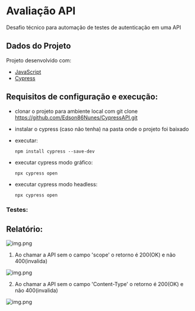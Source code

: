 # Avaliação API

Desafio técnico para automação de testes de autenticação em uma API
 

 
## Dados do Projeto

Projeto desenvolvido com:

- [JavaScript](https://developer.mozilla.org/pt-BR/docs/Web/JavaScript)
- [Cypress](https://docs.cypress.io/guides/getting-started/installing-cypress)   


## Requisitos de configuração e execução:

- clonar o projeto para ambiente local com git clone  https://github.com/Edson86Nunes/CypressAPI.git
- instalar o cypress (caso não tenha) na pasta onde o projeto foi baixado

- executar: 
  
  `npm install cypress --save-dev`

- executar cypress modo gráfico:
 
  `npx cypress open`


- executar cypress modo headless:

  `npx cypress open`
    

### Testes:

## Relatório:

![img.png](relatorioTestes.png)


1) Ao chamar a API sem o campo 'scope' o retorno é 200(OK) e não 400(invalida)  

![img.png](semScope.png)

2) Ao chamar a API sem o campo 'Content-Type' o retorno é 200(OK) e não 400(invalida)  

![img.png](semContent-Type.png)
 
 
